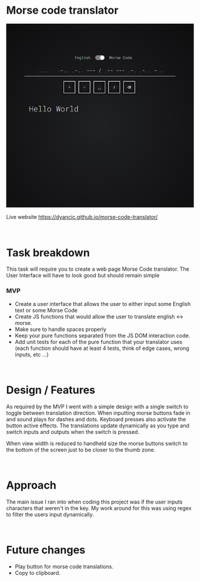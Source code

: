 # Morse code translator

<img src="./img/morse.png" />

Live website https://dyancic.github.io/morse-code-translator/

</br>

# Task breakdown

This task will require you to create a web page Morse Code translator.
The User Interface will have to look good but should remain simple

### MVP

-   Create a user interface that allows the user to either input some English text or some Morse Code
-   Create JS functions that would allow the user to translate english <-> morse.
-   Make sure to handle spaces properly
-   Keep your pure functions separated from the JS DOM interaction code.
-   Add unit tests for each of the pure function that your translator uses (each function should have at least 4 tests, think of edge cases, wrong inputs, etc ...)

</br>

# Design / Features

As required by the MVP I went with a simple design with a single switch to toggle between translation direction. When inputting morse buttons fade in and sound plays for dashes and dots. Keyboard presses also activate the button active effects. The translations update dynamically as you type and switch inputs and outputs when the switch is pressed.

When view width is reduced to handheld size the morse buttons switch to the bottom of the screen just to be closer to the thumb zone.

</br>

# Approach

The main issue I ran into when coding this project was if the user inputs characters that weren't in the key. My work around for this was using regex to filter the users input dynamically.

</br>

# Future changes

-   Play button for morse code translations.
-   Copy to clipboard.
